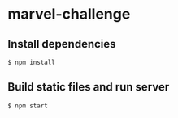# marvel-challenge

## Install dependencies
```
$ npm install
```
## Build static files and run server
```
$ npm start
```
